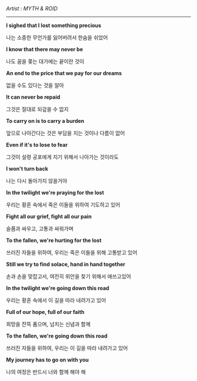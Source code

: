 *Artist : MYTH & ROID <br>*

---

**I sighed that I lost something precious**

나는 소중한 무언가를 잃어버려서 한숨을 쉬었어

**I know that there may never be**

나도 꿈을 쫒는 대가에는 끝이란 것이 

**An end to the price that we pay for our dreams**

없을 수도 있다는 것을 알아

**It can never be repaid**

그것은 절대로 되갚을 수 없지


**To carry on is to carry a burden**

앞으로 나아간다는 것은 부담을 지는 것이나 다름이 없어

**Even if it's to lose to fear**

그것이 설령 공포에게 지기 위해서 나아가는 것이라도 

**I won't turn back**

나는 다시 돌아가지 않을거야 

**In the twilight we're praying for the lost**

우리는 황혼 속에서 죽은 이들을 위하여 기도하고 있어

**Fight all our grief, fight all our pain**

슬픔과 싸우고, 고통과 싸워가며

**To the fallen, we're hurting for the lost**

쓰러진 자들을 위하여, 우리는 죽은 이들을 위해 고통받고 있어 

**Still we try to find solace, hand in hand together**

손과 손을 맞잡고서, 여전히 위안을 찾기 위해서 애쓰고있어

**In the twilight we're going down this road**

우리는 황혼 속에서 이 길을 따라 내려가고 있어

**Full of our hope, full of our faith**

희망을 잔뜩 품으며, 넘치는 신념과 함께

**To the fallen, we're going down this road**

쓰러진 자들을 위하여, 우리는 이 길을 따라 내려가고 있어

**My journey has to go on with you**

나의 여정은 반드시 너와 함께 해야 해
